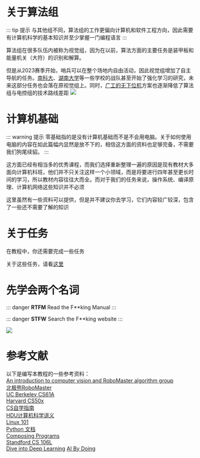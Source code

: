 # 关于算法组
::: tip 提示
与其他组不同，算法组的工作更偏向计算机和软件工程方向，因此需要有计算机科学的基本知识并至少掌握一门编程语言
:::

算法组在很多队伍内被称为视觉组，因为在以前，算法方面的主要任务是装甲板和能量机关（大符）的识别和解算。

但是从2023赛季开始，哨兵可以在整个场地内自由活动，因此视觉组增加了自主导航的任务。[南科大](https://www.bilibili.com/video/BV1QA4m1w7KN)、[湖南大学](https://www.bilibili.com/video/BV1um411r7oj)等一些学校的战队甚至开始了强化学习的研究，未来这部分任务也会落在原视觉组上。同时，[广工的无下位机](https://github.com/rm-controls)方案也逐渐降低了算法组与电控组的技术路线差距
![](/Image_1713863204116.jpg)

# 计算机基础
::: warning 提示
零基础指的是没有计算机基础而不是不会用电脑。关于如何使用电脑的内容在如此篇幅内显然是放不下的，相信这方面的资料也足够完备，不需要我们狗尾续貂。
:::

这方面已经有相当多的优秀课程，而我们选择重新整理一遍的原因是现有教材大多面向计算机科班，他们并不只关注这样一个小领域，而是将要进行四年甚至更长时间的学习，所以教材内容往往大而全。而对于我们的任务来说，操作系统、编译原理、计算机网络这些知识并不必须

这里虽然有一些资料可以提供，但是并不建议你去学习，它们内容较广较深，包含了一些还不需要了解的知识

# 关于任务
在教程中，你还需要完成一些任务

关于这些任务，请看[这里](tasks/)

# 先学会两个名词
::: danger
**RTFM**
Read the F**king Manual
:::

::: danger
**STFW**
Search the F**king website
:::

![](/images.jpg)

# 参考文献
以下是编写本教程的一些参考资料：  
[An introduction to computer vision and RoboMaster algorithm group](https://github.com/NeoZng/vision_tutorial)  
[北极熊RoboMaster](https://flowus.cn/lihanchen/share/d2e24166-8a8d-4262-a4b4-b4d25f52d890)  
[UC Berkeley CS61A](https://cs61a.org/)  
[Harvard CS50x](https://cs50.harvard.edu/x/)  
[CS自学指南 ](https://csdiy.wiki/)  
[HDU计算机科学讲义](https://hdu-cs.wiki/)  
[Linux 101](https://101.lug.ustc.edu.cn)  
[Python 文档](https://docs.python.org/zh-cn/3/)  
[Composing Programs](https://www.composingprograms.com/)  
[Standford CS 106L](https://web.stanford.edu/class/cs106l/)  
[Dive into Deep Learning](https://d2l.ai/)
[AI By Doing](https://aibydoing.com)